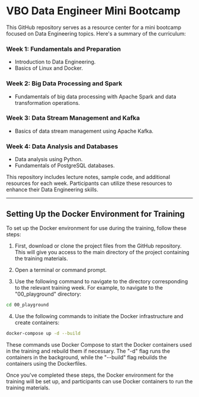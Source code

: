 # VBO Data Engineer Mini Bootcamp

This GitHub repository serves as a resource center for a mini bootcamp focused on Data Engineering topics. Here's a summary of the curriculum:

### Week 1: Fundamentals and Preparation

- Introduction to Data Engineering.
- Basics of Linux and Docker.

### Week 2: Big Data Processing and Spark

- Fundamentals of big data processing with Apache Spark and data transformation operations.

### Week 3: Data Stream Management and Kafka

- Basics of data stream management using Apache Kafka.

### Week 4: Data Analysis and Databases

- Data analysis using Python.
- Fundamentals of PostgreSQL databases.

This repository includes lecture notes, sample code, and additional resources for each week. Participants can utilize these resources to enhance their Data Engineering skills.

---

## Setting Up the Docker Environment for Training

To set up the Docker environment for use during the training, follow these steps:

1. First, download or clone the project files from the GitHub repository. This will give you access to the main directory of the project containing the training materials.

2. Open a terminal or command prompt.

3. Use the following command to navigate to the directory corresponding to the relevant training week. For example, to navigate to the "00_playground" directory:

```bash
cd 00_playground
```

4. Use the following commands to initiate the Docker infrastructure and create containers:

```bash
docker-compose up -d --build
```

These commands use Docker Compose to start the Docker containers used in the training and rebuild them if necessary. The "-d" flag runs the containers in the background, while the "--build" flag rebuilds the containers using the Dockerfiles.

Once you've completed these steps, the Docker environment for the training will be set up, and participants can use Docker containers to run the training materials.
